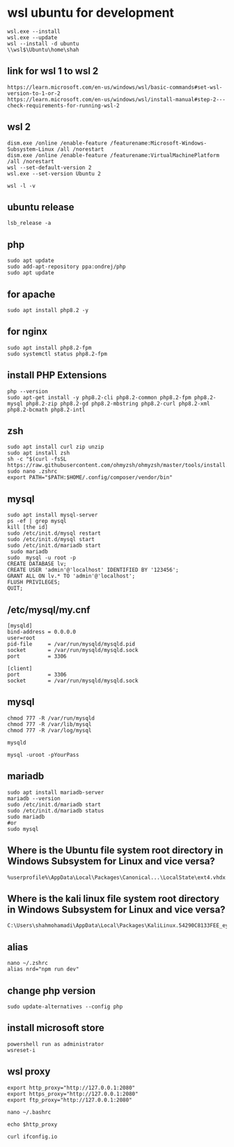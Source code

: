 # wsl ubuntu for development
```
wsl.exe --install
wsl.exe --update
wsl --install -d ubuntu
\\wsl$\Ubuntu\home\shah
```
## link for wsl 1 to wsl 2
```
https://learn.microsoft.com/en-us/windows/wsl/basic-commands#set-wsl-version-to-1-or-2
https://learn.microsoft.com/en-us/windows/wsl/install-manual#step-2---check-requirements-for-running-wsl-2
```
## wsl 2
```
dism.exe /online /enable-feature /featurename:Microsoft-Windows-Subsystem-Linux /all /norestart
dism.exe /online /enable-feature /featurename:VirtualMachinePlatform /all /norestart
wsl --set-default-version 2
wsl.exe --set-version Ubuntu 2

wsl -l -v
```
## ubuntu release
```
lsb_release -a
```
## php
```
sudo apt update
sudo add-apt-repository ppa:ondrej/php
sudo apt update
```
## for apache
```
sudo apt install php8.2 -y
```
## for nginx
```
sudo apt install php8.2-fpm
sudo systemctl status php8.2-fpm
```
## install PHP Extensions
```
php --version
sudo apt-get install -y php8.2-cli php8.2-common php8.2-fpm php8.2-mysql php8.2-zip php8.2-gd php8.2-mbstring php8.2-curl php8.2-xml php8.2-bcmath php8.2-intl
```
## zsh
```
sudo apt install curl zip unzip
sudo apt install zsh
sh -c "$(curl -fsSL https://raw.githubusercontent.com/ohmyzsh/ohmyzsh/master/tools/install.sh)"
sudo nano .zshrc
export PATH="$PATH:$HOME/.config/composer/vendor/bin"
```
## mysql
```
sudo apt install mysql-server
ps -ef | grep mysql
kill [the id]
sudo /etc/init.d/mysql restart
sudo /etc/init.d/mysql start
sudo /etc/init.d/mariadb start
 sudo mariadb
sudo  mysql -u root -p
CREATE DATABASE lv;
CREATE USER 'admin'@'localhost' IDENTIFIED BY '123456';
GRANT ALL ON lv.* TO 'admin'@'localhost';
FLUSH PRIVILEGES;
QUIT;
```
## /etc/mysql/my.cnf
```
[mysqld]                                                                                                                
bind-address = 0.0.0.0                                                                                                    
user=root                                                                                                               
pid-file     = /var/run/mysqld/mysqld.pid                                                                                
socket       = /var/run/mysqld/mysqld.sock                                                                               
port         = 3306                                                                                                                                                                                                                              

[client]                                                                                                                
port         = 3306                                                                                                      
socket       = /var/run/mysqld/mysqld.sock
```
## mysql
```
chmod 777 -R /var/run/mysqld
chmod 777 -R /var/lib/mysql
chmod 777 -R /var/log/mysql

mysqld

mysql -uroot -pYourPass
```
## mariadb
```
sudo apt install mariadb-server
mariadb --version
sudo /etc/init.d/mariadb start
sudo /etc/init.d/mariadb status
sudo mariadb
#or
sudo mysql
```
## Where is the Ubuntu file system root directory in Windows Subsystem for Linux and vice versa?
```
%userprofile%\AppData\Local\Packages\Canonical...\LocalState\ext4.vhdx
```
## Where is the kali linux file system root directory in Windows Subsystem for Linux and vice versa?
```
C:\Users\shahmohamadi\AppData\Local\Packages\KaliLinux.54290C8133FEE_ey8k8hqnwqnmg\LocalState\ext4.vhdx
```
## alias
```
nano ~/.zshrc
alias nrd="npm run dev"
```
## change php version
```
sudo update-alternatives --config php
```
## install microsoft store
```
powershell run as administrator
wsreset-i
```
## wsl proxy
```
export http_proxy="http://127.0.0.1:2080"
export https_proxy="http://127.0.0.1:2080"
export ftp_proxy="http://127.0.0.1:2080"

nano ~/.bashrc

echo $http_proxy

curl ifconfig.io
```
